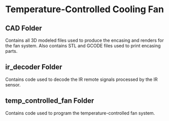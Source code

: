 # Temperature-Controlled Cooling Fan

## CAD Folder
Contains all 3D modeled files used to produce the encasing and renders for the fan system. Also contains STL and GCODE files used to print encasing parts.

## ir_decoder Folder
Contains code used to decode the IR remote signals processed by the IR sensor.

## temp_controlled_fan Folder
Contains code used to program the temperature-controlled fan system.
